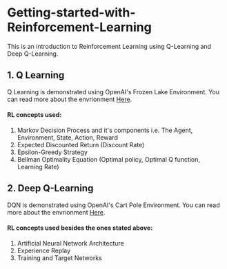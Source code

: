 # Getting-started-with-Reinforcement-Learning

This is an introduction to Reinforcement Learning using Q-Learning and Deep Q-Learning.

## 1. Q Learning
   Q Learning is demonstrated using OpenAI's Frozen Lake Environment. You can read more about the envrionment [Here](https://gym.openai.com/envs/FrozenLake-v0/).
   #### RL concepts used: 
   1. Markov Decision Process and it's components i.e. The Agent, Environment, State, Action, Reward 
   2. Expected Discounted Return (Discount Rate)
   3. Epsilon-Greedy Strategy
   4. Bellman Optimality Equation (Optimal policy, Optimal Q function, Learning Rate)
   
## 2. Deep Q-Learning
   DQN is demonstrated using OpenAI's Cart Pole Environment. You can read more about the envrionment [Here](https://gym.openai.com/envs/CartPole-v1/).
   #### RL concepts used besides the ones stated above: 
   1. Artificial Neural Network Architecture
   2. Experience Replay
   3. Training and Target Networks
